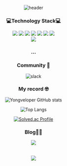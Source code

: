 <div align='center'>
  
![header](https://capsule-render.vercel.app/api?type=waving&color=auto&height=300&section=header&text=😎Yongveloper%20GitHub&fontSize=70&desc=Frontend%20Developer&animation=scaleIn&fontAlign=50&fontAlignY=35)
  
### 💻Technology Stack💻
 <div align='center'>
<img src="https://img.shields.io/badge/HTML5-E34F26?style=flat-square&logo=HTML5&logoColor=white"/>
<img src="https://img.shields.io/badge/CSS3-1572B6?style=flat-square&logo=CSS3&logoColor=white"/>
<img src="https://img.shields.io/badge/JavaScript-F7DF1E?style=flat-square&logo=JavaScript&logoColor=white"/>
<img src="https://img.shields.io/badge/TypeScript-3178C6?style=flat-square&logo=TypeScript&logoColor=white"/>
<img src="https://img.shields.io/badge/React-61DAFB?style=flat-square&logo=React&logoColor=white"/>
<img src="https://img.shields.io/badge/Next.js-gray?style=flat-square&logo=Next.js"/>   
<img src="https://img.shields.io/badge/Redux-764ABC?style=flat-square&logo=Redux&logoColor=white"/>
<br/>
<img src="https://img.shields.io/badge/Node.js-339933?style=flat-square&logo=Node.js&logoColor=white" />
</div/>
   
### ...

### Community 🤹   
<div align='center'>
  <img src="https://img.shields.io/badge/slack-4A154B?style=flat-square&logo=slack&logoColor=white" alt="slack"/>
 </div>
<p></p>

### My record 🤓
<div align='center'>
  
  ![Yongveloper GitHub stats](https://github-readme-stats.vercel.app/api?username=Yongveloper&&count_private=true&a&show_icons=true&theme=chartreuse-dark)
  
  ![Top Langs](https://github-readme-stats.vercel.app/api/top-langs/?username=Yongveloper&layout=compact&theme=chartreuse-dark)
</div>
  
[![Solved.ac Profile](http://mazassumnida.wtf/api/generate_badge?boj=aaa9015)](https://solved.ac/aaa9015)


### Blog👩‍💻

<div align='center'>
   <a href="https://yong-nyong.tistory.com/"><img src="https://img.shields.io/badge/Tistory-E97627?style=flat-square&logo=t-mobile&logoColor=white"/></a>
</div>

<br/>
<br/>

<div align='center'>
<a href="https://hits.seeyoufarm.com"><img src="https://hits.seeyoufarm.com/api/count/incr/badge.svg?url=https%3A%2F%2Fgithub.com%2Fyongveloper%2Fhit-counter&count_bg=%231190E7&title_bg=%23000000&icon=&icon_color=%23E7E7E7&title=visited&edge_flat=false"/></a>
<div>

